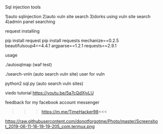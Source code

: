 Sql injection tools

1)auto  sqlinjection
2)auto  vuln site search
3)dorks using vuln site search
4)admin panel searching 

request installing

pip install request
pip install requests
mechanize==0.2.5
beautifulsoup4==4.4.1
argparse==1.2.1
requests==2.9.1

usage

./autosqlmap (waf test)

./search-vnln (auto search vuln site)
user for vuln 

python2 sql.py (auto search vuln sites)


viedo tutorial https://youtu.be/5a7cQdXjyLU

feedback for my facebook account messenger 

>>>https://m.me/TimeHacker98<<<


https://raw.githubusercontent.com/donotforgotme/Photo/master/Screenshot_2019-06-11-16-19-19-205_com.termux.png
